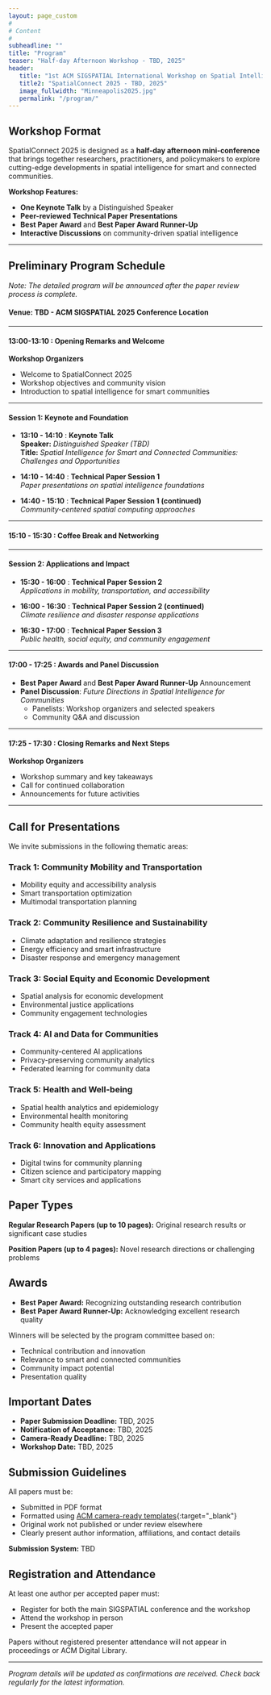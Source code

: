 ```yaml
---
layout: page_custom
#
# Content
#
subheadline: ""
title: "Program"
teaser: "Half-day Afternoon Workshop - TBD, 2025"
header:
   title: "1st ACM SIGSPATIAL International Workshop on Spatial Intelligence for Smart and Connected Communities"
   title2: "SpatialConnect 2025 - TBD, 2025"
   image_fullwidth: "Minneapolis2025.jpg"
   permalink: "/program/"
---
```


## Workshop Format

SpatialConnect 2025 is designed as a **half-day afternoon mini-conference** that brings together researchers, practitioners, and policymakers to explore cutting-edge developments in spatial intelligence for smart and connected communities.

**Workshop Features:**
- **One Keynote Talk** by a Distinguished Speaker
- **Peer-reviewed Technical Paper Presentations**
- **Best Paper Award** and **Best Paper Award Runner-Up**
- **Interactive Discussions** on community-driven spatial intelligence

---

## Preliminary Program Schedule

*Note: The detailed program will be announced after the paper review process is complete.*

#### Venue: TBD - ACM SIGSPATIAL 2025 Conference Location

---------------------------------------
#### 13:00-13:10 : Opening Remarks and Welcome
**Workshop Organizers**
- Welcome to SpatialConnect 2025
- Workshop objectives and community vision
- Introduction to spatial intelligence for smart communities

---------------------------------------

#### Session 1: Keynote and Foundation
* **13:10 - 14:10** : **Keynote Talk**  
  **Speaker:** *Distinguished Speaker (TBD)*  
  **Title:** *Spatial Intelligence for Smart and Connected Communities: Challenges and Opportunities*
  
* **14:10 - 14:40** : **Technical Paper Session 1**  
  *Paper presentations on spatial intelligence foundations*
  
* **14:40 - 15:10** : **Technical Paper Session 1 (continued)**  
  *Community-centered spatial computing approaches*

---------------------------------------
#### 15:10 - 15:30 : Coffee Break and Networking
---------------------------------------

#### Session 2: Applications and Impact
* **15:30 - 16:00** : **Technical Paper Session 2**  
  *Applications in mobility, transportation, and accessibility*
  
* **16:00 - 16:30** : **Technical Paper Session 2 (continued)**  
  *Climate resilience and disaster response applications*
  
* **16:30 - 17:00** : **Technical Paper Session 3**  
  *Public health, social equity, and community engagement*

---------------------------------------
#### 17:00 - 17:25 : Awards and Panel Discussion
* **Best Paper Award** and **Best Paper Award Runner-Up** Announcement
* **Panel Discussion**: *Future Directions in Spatial Intelligence for Communities*
  - Panelists: Workshop organizers and selected speakers
  - Community Q&A and discussion

---------------------------------------
#### 17:25 - 17:30 : Closing Remarks and Next Steps
**Workshop Organizers**
- Workshop summary and key takeaways
- Call for continued collaboration
- Announcements for future activities

---------------------------------------

## Call for Presentations

We invite submissions in the following thematic areas:

### **Track 1: Community Mobility and Transportation**
- Mobility equity and accessibility analysis
- Smart transportation optimization
- Multimodal transportation planning

### **Track 2: Community Resilience and Sustainability** 
- Climate adaptation and resilience strategies
- Energy efficiency and smart infrastructure
- Disaster response and emergency management

### **Track 3: Social Equity and Economic Development**
- Spatial analysis for economic development
- Environmental justice applications
- Community engagement technologies

### **Track 4: AI and Data for Communities**
- Community-centered AI applications
- Privacy-preserving community analytics
- Federated learning for community data

### **Track 5: Health and Well-being**
- Spatial health analytics and epidemiology
- Environmental health monitoring
- Community health equity assessment

### **Track 6: Innovation and Applications**
- Digital twins for community planning
- Citizen science and participatory mapping
- Smart city services and applications

## Paper Types

**Regular Research Papers (up to 10 pages):** Original research results or significant case studies

**Position Papers (up to 4 pages):** Novel research directions or challenging problems

## Awards

- **Best Paper Award:** Recognizing outstanding research contribution
- **Best Paper Award Runner-Up:** Acknowledging excellent research quality

Winners will be selected by the program committee based on:
- Technical contribution and innovation
- Relevance to smart and connected communities
- Community impact potential
- Presentation quality

## Important Dates

* **Paper Submission Deadline:** TBD, 2025
* **Notification of Acceptance:** TBD, 2025  
* **Camera-Ready Deadline:** TBD, 2025
* **Workshop Date:** TBD, 2025

## Submission Guidelines

All papers must be:
- Submitted in PDF format
- Formatted using [ACM camera-ready templates](http://www.acm.org/publications/proceedings-template){:target="_blank"}
- Original work not published or under review elsewhere
- Clearly present author information, affiliations, and contact details

**Submission System:** TBD

## Registration and Attendance

At least one author per accepted paper must:
- Register for both the main SIGSPATIAL conference and the workshop
- Attend the workshop in person
- Present the accepted paper

Papers without registered presenter attendance will not appear in proceedings or ACM Digital Library.

---

*Program details will be updated as confirmations are received. Check back regularly for the latest information.*

<br />
